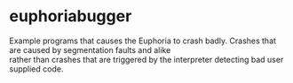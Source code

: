 euphoriabugger
==============

Example programs that causes the Euphoria to crash badly.  Crashes that are caused by segmentation faults and alike  
rather than crashes that are triggered by the interpreter detecting bad user supplied code.

